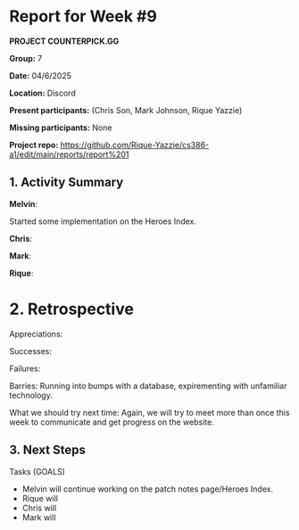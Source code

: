 # Report for Week #9
**PROJECT COUNTERPICK.GG**

**Group:** 7

**Date:** 04/6/2025

**Location:** Discord

**Present participants:** (Chris Son, Mark Johnson, Rique Yazzie)

**Missing participants:** None

**Project repo:** https://github.com/Rique-Yazzie/cs386-a1/edit/main/reports/report%201

## 1. Activity Summary

**Melvin**: 

Started some implementation on the Heroes Index.

**Chris**: 



**Mark**: 



**Rique**: 



# 2. Retrospective

Appreciations: 

Successes:

Failures: 

Barries: Running into bumps with a database, expirementing with unfamiliar technology. 

What we should try next time: Again, we will try to meet more than once this week to communicate and get progress on the website.

## 3. Next Steps

Tasks (GOALS)
- Melvin will continue working on the patch notes page/Heroes Index.
- Rique will 
- Chris will 
- Mark will 
